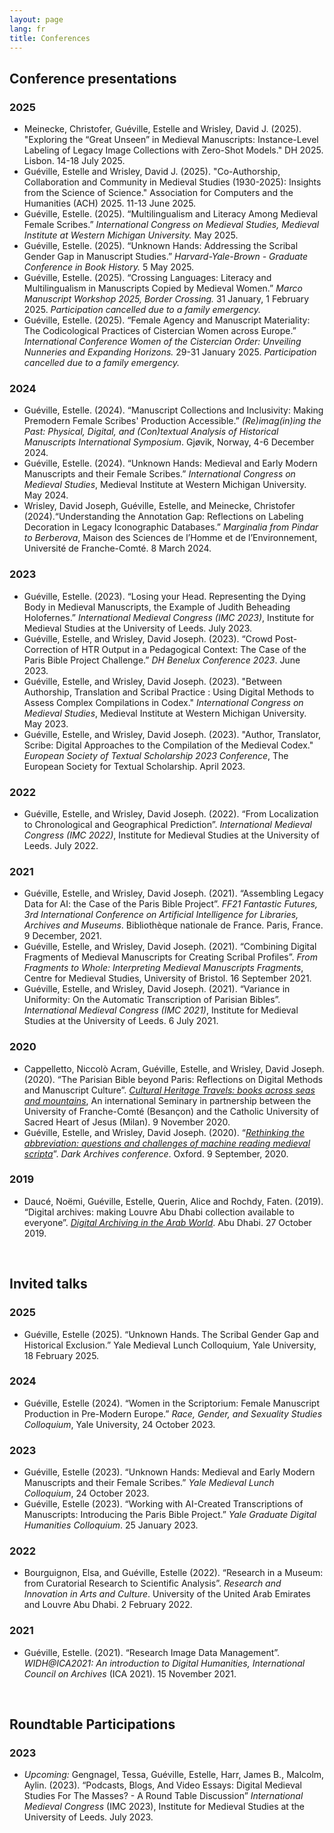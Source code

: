 ```yaml
---
layout: page
lang: fr
title: Conferences
---
```


## Conference presentations

### 2025
- Meinecke, Christofer, Guéville, Estelle and Wrisley, David J. (2025). "Exploring the “Great Unseen” in Medieval Manuscripts: Instance-Level Labeling of Legacy Image Collections with Zero-Shot Models." DH 2025. Lisbon. 14-18 July 2025.
- Guéville, Estelle and Wrisley, David J. (2025). "Co-Authorship, Collaboration and Community in Medieval Studies (1930-2025): Insights from the Science of Science." Association for Computers and the Humanities (ACH) 2025. 11-13 June 2025. 
- Guéville, Estelle. (2025). “Multilingualism and Literacy Among Medieval Female Scribes.” *International Congress on Medieval Studies, Medieval Institute at Western Michigan University.* May 2025.
- Guéville, Estelle. (2025). “Unknown Hands: Addressing the Scribal Gender Gap in Manuscript Studies.” *Harvard-Yale-Brown - Graduate Conference in Book History.* 5 May 2025.
- Guéville, Estelle. (2025). “Crossing Languages: Literacy and Multilingualism in Manuscripts Copied by Medieval Women.” *Marco Manuscript Workshop 2025, Border Crossing.* 31 January, 1 February 2025. *Participation cancelled due to a family emergency.*
- Guéville, Estelle. (2025). “Female Agency and Manuscript Materiality: The Codicological Practices of Cistercian Women across Europe.” *International Conference Women of the Cistercian Order: Unveiling Nunneries and Expanding Horizons.* 29-31 January 2025. *Participation cancelled due to a family emergency.*

### 2024
- Guéville, Estelle. (2024). “Manuscript Collections and Inclusivity: Making Premodern Female Scribes' Production Accessible.” *(Re)imag(in)ing the Past: Physical, Digital, and (Con)textual Analysis of Historical Manuscripts International Symposium*. Gjøvik, Norway, 4-6 December 2024.
- Guéville, Estelle. (2024). “Unknown Hands: Medieval and Early Modern Manuscripts and their Female Scribes.” *International Congress on Medieval Studies*, Medieval Institute at Western Michigan University. May 2024.
- Wrisley, David Joseph, Guéville, Estelle, and Meinecke, Christofer (2024).“Understanding the Annotation Gap: Reflections on Labeling Decoration in Legacy Iconographic Databases.” *Marginalia from Pindar to Berberova*, Maison des Sciences de l’Homme et de l’Environnement, Université de Franche-Comté. 8 March 2024.

### 2023
- Guéville, Estelle. (2023). “Losing your Head. Representing the Dying Body in Medieval Manuscripts, the Example of Judith Beheading Holofernes.” *International Medieval Congress (IMC 2023)*, Institute for Medieval Studies at the University of Leeds. July 2023.
- Guéville, Estelle, and Wrisley, David Joseph. (2023). “Crowd Post-Correction of HTR Output in a Pedagogical Context: The Case of the Paris Bible Project Challenge.” *DH Benelux Conference 2023*. June 2023.
- Guéville, Estelle, and Wrisley, David Joseph. (2023). "Between Authorship, Translation and Scribal Practice : Using Digital Methods to Assess Complex Compilations in Codex." *International Congress on Medieval Studies*, Medieval Institute at Western Michigan University. May 2023.
- Guéville, Estelle, and Wrisley, David Joseph. (2023). "Author, Translator, Scribe: Digital Approaches to the Compilation of the Medieval Codex." *European Society of Textual Scholarship 2023 Conference*, The European Society for Textual Scholarship. April 2023.

### 2022
- Guéville, Estelle, and Wrisley, David Joseph. (2022). “From Localization to Chronological and Geographical Prediction”. *International Medieval Congress (IMC 2022)*, Institute for Medieval Studies at the University of Leeds. July 2022.

### 2021
- Guéville, Estelle, and Wrisley, David Joseph. (2021). “Assembling Legacy Data for AI: the Case of the Paris Bible Project”. *FF21 Fantastic Futures, 3rd International Conference on Artificial Intelligence for Libraries, Archives and Museums*. Bibliothèque nationale de France. Paris, France. 9 December, 2021.
- Guéville, Estelle, and Wrisley, David Joseph. (2021). “Combining Digital Fragments of Medieval Manuscripts for Creating Scribal Profiles”. *From Fragments to Whole: Interpreting Medieval Manuscripts Fragments*, Centre for Medieval Studies, University of Bristol. 16 September 2021.
- Guéville, Estelle, and Wrisley, David Joseph. (2021). “Variance in Uniformity: On the Automatic Transcription of Parisian Bibles”. *International Medieval Congress (IMC 2021)*, Institute for Medieval Studies at the University of Leeds. 6 July 2021.

### 2020

- Cappelletto, Niccolò Acram, Guéville, Estelle, and Wrisley, David Joseph. (2020). “The Parisian Bible beyond Paris: Reflections on Digital Methods and Manuscript Culture”. [*Cultural Heritage Travels: books across seas and mountains*](https://ista.univ-fcomte.fr/actu/ista/humanites-numériques/1246-séminaire-international), An international Seminary in partnership between the University of Franche-Comté (Besançon) and the Catholic University of Sacred Heart of Jesus (Milan). 9 November 2020.
- Guéville, Estelle, and Wrisley, David Joseph. (2020). “[*Rethinking the abbreviation: questions and challenges of machine reading medieval scripta*](https://www.youtube.com/watch?v=p38lvPRRNmAnternational)”. *Dark Archives conference*. Oxford. 9 September, 2020.

### 2019
- Daucé, Noëmi, Guéville, Estelle, Querin, Alice and Rochdy, Faten. (2019). “Digital archives: making Louvre Abu Dhabi collection available to everyone”. [*Digital Archiving in the Arab World*](https://www.bibalex.org/daiaw/en/Home/StaticPage.aspx?page=17e=17). Abu Dhabi. 27 October 2019.

<br>

## Invited talks

### 2025
- Guéville, Estelle (2025). “Unknown Hands. The Scribal Gender Gap and Historical Exclusion.” Yale Medieval Lunch Colloquium, Yale University, 18 February 2025.

### 2024
- Guéville, Estelle (2024). “Women in the Scriptorium: Female Manuscript Production in Pre-Modern Europe.” *Race, Gender, and Sexuality Studies Colloquium*, Yale University, 24 October 2023.


### 2023
- Guéville, Estelle (2023). “Unknown Hands: Medieval and Early Modern Manuscripts and their Female Scribes.” *Yale Medieval Lunch Colloquium*, 24 October 2023.
- Guéville, Estelle (2023). “Working with AI-Created Transcriptions of Manuscripts: Introducing the Paris Bible Project.” *Yale Graduate Digital Humanities Colloquium*. 25 January 2023.

### 2022
- Bourguignon, Elsa, and Guéville, Estelle (2022). “Research in a Museum: from Curatorial Research to Scientific Analysis”. *Research and Innovation in Arts and Culture*. University of the United Arab Emirates and Louvre Abu Dhabi. 2 February 2022.

### 2021
- Guéville, Estelle. (2021). “Research Image Data Management”. *WIDH@ICA2021: An introduction to Digital Humanities, International Council on Archives* (ICA 2021). 15 November 2021.


<br>

## Roundtable Participations

### 2023
- *Upcoming:* Gengnagel, Tessa, Guéville, Estelle, Harr, James B., Malcolm, Aylin. (2023). “Podcasts, Blogs, And Video Essays: Digital Medieval Studies For The Masses? - A Round Table Discussion” *International Medieval Congress* (IMC 2023), Institute for Medieval Studies at the University of Leeds. July 2023.

<br>